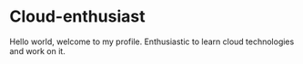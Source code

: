 # Cloud-enthusiast
Hello world, welcome to my profile.
Enthusiastic to learn cloud technologies and work on it.
